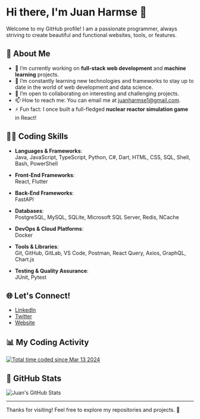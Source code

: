 # Hi there, I'm Juan Harmse 👋

Welcome to my GitHub profile! I am a passionate programmer, always striving to create beautiful and functional websites, tools, or features.

## 🚀 About Me

- 🔭 I’m currently working on **full-stack web development** and **machine learning** projects.
- 🌱 I’m constantly learning new technologies and frameworks to stay up to date in the world of web development and data science.
- 👯 I’m open to collaborating on interesting and challenging projects.
- 📫 How to reach me: You can email me at [juanharmse1@gmail.com](mailto:juanharmse1@gmail.com).
- ⚡ Fun fact: I once built a full-fledged **nuclear reactor simulation game** in React!

## 🧑‍💻 Coding Skills

- **Languages & Frameworks**:  
  Java, JavaScript, TypeScript, Python, C#, Dart, HTML, CSS, SQL, Shell, Bash, PowerShell

- **Front-End Frameworks**:  
  React, Flutter

- **Back-End Frameworks**:  
  FastAPI

- **Databases**:  
  PostgreSQL, MySQL, SQLite, Microsoft SQL Server, Redis, NCache

- **DevOps & Cloud Platforms**:  
  Docker

- **Tools & Libraries**:  
  Git, GitHub, GitLab, VS Code, Postman, React Query, Axios, GraphQL, Chart.js

- **Testing & Quality Assurance**:  
  JUnit, Pytest
  

## 🌐 Let's Connect!

- [LinkedIn](https://www.linkedin.com/in/juanharmse)
- [Twitter](https://twitter.com/juanharmse)
- [Website](https://www.juanharmse.com)

## 📊 My Coding Activity

<a href="https://wakatime.com/@018e38c4-08b1-4122-a35f-e35f4e6a0fe5">
  <img src="https://wakatime.com/badge/user/018e38c4-08b1-4122-a35f-e35f4e6a0fe5.svg" alt="Total time coded since Mar 13 2024" />
</a>

## 🌟 GitHub Stats

![Juan's GitHub Stats](https://github-readme-stats.vercel.app/api?username=HarmseJ&show_icons=true&hide=prs&count_private=true&hide_title=true&theme=radical)

---

Thanks for visiting! Feel free to explore my repositories and projects. 🚀
